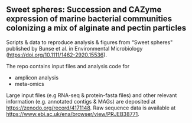 ## Sweet spheres: Succession and CAZyme expression of marine bacterial communities colonizing a mix of alginate and pectin particles 

Scripts & data to reproduce analysis & figures from “Sweet spheres" published by Bunse et al. in Environmental Microbiology (https://doi.org/10.1111/1462-2920.15536).

The repo contains input files and analysis code for 
- amplicon analysis 
- meta-omics

Large input files (e.g RNA-seq & protein-fasta files) and other relevant information (e.g. annotated contigs & MAGs) are deposited at https://zenodo.org/record/4171148. Raw sequence data is available at https://www.ebi.ac.uk/ena/browser/view/PRJEB38771.
